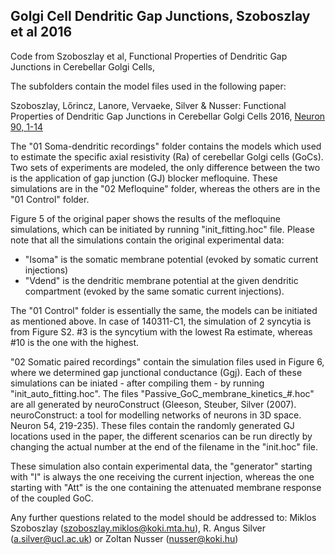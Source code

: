 ## Golgi Cell Dendritic Gap Junctions, Szoboszlay et al 2016

Code from Szoboszlay et al, Functional Properties of Dendritic Gap Junctions in Cerebellar Golgi Cells, 

The subfolders contain the model files used in the following paper:

Szoboszlay, Lőrincz, Lanore, Vervaeke, Silver & Nusser: Functional Properties of Dendritic Gap Junctions in Cerebellar Golgi Cells 2016, [Neuron 90, 1-14](http://www.sciencedirect.com/science/article/pii/S0896627316300204)

The "01 Soma-dendritic recordings" folder contains the models which used to estimate the specific axial resistivity (Ra) 
of cerebellar Golgi cells (GoCs). Two sets of experiments are modeled, the only difference between the two is the application
of gap junction (GJ) blocker mefloquine. These simulations are in the "02 Mefloquine" folder, whereas the others are in the "01 Control" folder.

Figure 5 of the original paper shows the results of the mefloquine simulations, which can be initiated by running "init_fitting.hoc" file.
Please note that all the simulations contain the original experimental data: 
 - "Isoma" is the somatic membrane potential (evoked by somatic current injections)
 - "Vdend" is the dendritic membrane potential at the given dendritic compartment (evoked by the same somatic current injections).

The "01 Control" folder is essentially the same, the models can be initiated as mentioned above. In case of 140311-C1, the simulation of
2 syncytia is from Figure S2. #3 is the syncytium with the lowest Ra estimate, whereas #10 is the one with the highest. 
 
"02 Somatic paired recordings" contain the simulation files used in Figure 6, where we determined gap junctional conductance (Ggj).
Each of these simulations can be iniated - after compiling them - by running "init_auto_fitting.hoc". The files "Passive_GoC_membrane_kinetics_#.hoc"  are all
generated by neuroConstruct (Gleeson, Steuber, Silver (2007). neuroConstruct: a tool for modelling networks of neurons in 3D space. Neuron 54, 219-235).
These files contain the randomly generated GJ locations used in the paper, the different scenarios can be run directly by changing the actual
number at the end of the filename in the "init.hoc" file.

These simulation also contain experimental data, the "generator" starting with "I" is always the one receiving the current injection, whereas the one
starting with "Att" is the one containing the attenuated membrane response of the coupled GoC.

Any further questions related to the model should be addressed to:
Miklos Szoboszlay (szoboszlay.miklos@koki.mta.hu), R. Angus Silver (a.silver@ucl.ac.uk) or Zoltan Nusser (nusser@koki.hu)
